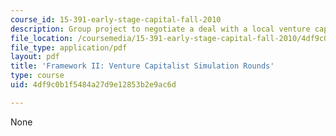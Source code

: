 ```yaml
---
course_id: 15-391-early-stage-capital-fall-2010
description: Group project to negotiate a deal with a local venture capitalist.
file_location: /coursemedia/15-391-early-stage-capital-fall-2010/4df9c0b1f5484a27d9e12853b2e9ac6d_MIT15_391F10_assn3.pdf
file_type: application/pdf
layout: pdf
title: 'Framework II: Venture Capitalist Simulation Rounds'
type: course
uid: 4df9c0b1f5484a27d9e12853b2e9ac6d

---
```

None